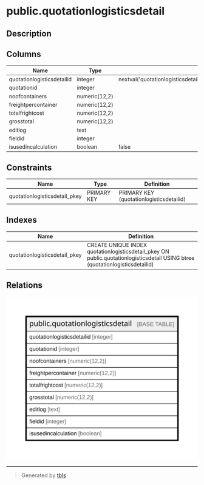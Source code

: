 # public.quotationlogisticsdetail

## Description

## Columns

| Name | Type | Default | Nullable | Children | Parents | Comment |
| ---- | ---- | ------- | -------- | -------- | ------- | ------- |
| quotationlogisticsdetailid | integer | nextval('quotationlogisticsdetail_quotationlogisticsdetailid_seq'::regclass) | false |  |  |  |
| quotationid | integer |  | true |  |  |  |
| noofcontainers | numeric(12,2) |  | true |  |  |  |
| freightpercontainer | numeric(12,2) |  | true |  |  |  |
| totalfrightcost | numeric(12,2) |  | true |  |  |  |
| grosstotal | numeric(12,2) |  | true |  |  |  |
| editlog | text |  | true |  |  |  |
| fieldid | integer |  | true |  |  |  |
| isusedincalculation | boolean | false | true |  |  |  |

## Constraints

| Name | Type | Definition |
| ---- | ---- | ---------- |
| quotationlogisticsdetail_pkey | PRIMARY KEY | PRIMARY KEY (quotationlogisticsdetailid) |

## Indexes

| Name | Definition |
| ---- | ---------- |
| quotationlogisticsdetail_pkey | CREATE UNIQUE INDEX quotationlogisticsdetail_pkey ON public.quotationlogisticsdetail USING btree (quotationlogisticsdetailid) |

## Relations

![er](public.quotationlogisticsdetail.svg)

---

> Generated by [tbls](https://github.com/k1LoW/tbls)
